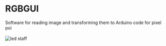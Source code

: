 # RGBGUI
Software for reading image and transforming them to Arduino code for pixel poi<br /><br />
<img src="http://binaryalchemist.pl/wp-content/uploads/2017/08/rgbgui.png" alt="led staff"/>
